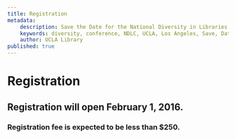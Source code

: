 ```yaml
---
title: Registration
metadata:
    description: Save the Date for the National Diversity in Libraries Conference (NDLC) 2016 UCLA, Los Angeles, California where library staff discuss issues relating to diversity.
    keywords: diversity, conference, NDLC, UCLA, Los Angeles, Save, Date, national, 2016, what is diversity, diversity committee, registration, fee, cost
    author: UCLA Library
published: true
---
```


# Registration

## Registration will open February 1, 2016.

### Registration fee is expected to be less than $250.
  